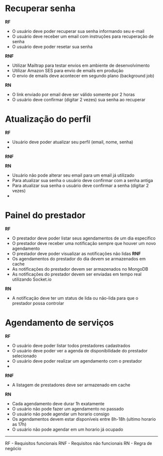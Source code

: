 # Recuperar senha

**RF**

- O usuário deve poder recuperar sua senha informando seu e-mail
- O usuário deve receber um email com instruções para recuperação de senha
- O usuário deve poder resetar sua senha

**RNF**
- Utilizar Mailtrap para testar envios em ambiente de desenvolvimento
- Utilizar Amazon SES para envio de emails em produção
- O envio de emails deve acontecer em segundo plano (background job)

**RN**
- O link enviado por email deve  ser válido somente por 2 horas
- O usuário deve confirmar (digitar 2 vezes) sua senha ao recuperar

# Atualização do perfil

**RF**
- Usuário deve poder atualizar seu perfil (email, nome, senha)
-
**RNF**

**RN**
- Usuário não pode alterar seu email para um email já utilizado
- Para atualizar sua senha o usuário deve confirmar com a senha antiga
- Para atualizar sua senha o usuário deve confirmar a senha (digitar 2 vezes)
-

# Painel do prestador

**RF**
- O prestador deve poder listar seus agendamentos de um dia especifico
- O prestador deve receber uma notificação sempre que houver um novo agendamento
- O prestador deve poder visualizar as notificações não lidas
**RNF**
- Os agendamentos do prestador do dia devem se armazenados em cache
- As notificações do prestador devem ser armazenados no MongoDB
- As notificações do prestador devem ser enviadas em tempo real utilizando Socket.io

**RN**
- A notificação deve ter um status de lida ou não-lida para que o prestador possa controlar

# Agendamento de serviços

**RF**
- O usuário deve poder listar todos prestadores cadastrados
- O usuário deve poder ver a agenda de disponibilidade do prestador selecionado
- O usuário deve poder realizar um agendamento com o prestador
-
**RNF**
- A listagem de prestadores deve ser armazenado em cache

**RN**
- Cada agendamento deve durar 1h exatamente
- O usuário não pode fazer um agendamento no passado
- O usuário não pode agendar um horario consigo
- Os agendamentos devem estar disponíveis entre 8h-18h (ultimo horario as 17h)
- O usuário não pode agendar em um horario já ocupado


-----
RF - Requisitos funcionais
RNF - Requisitos não funcionais
RN - Regra de negócio
